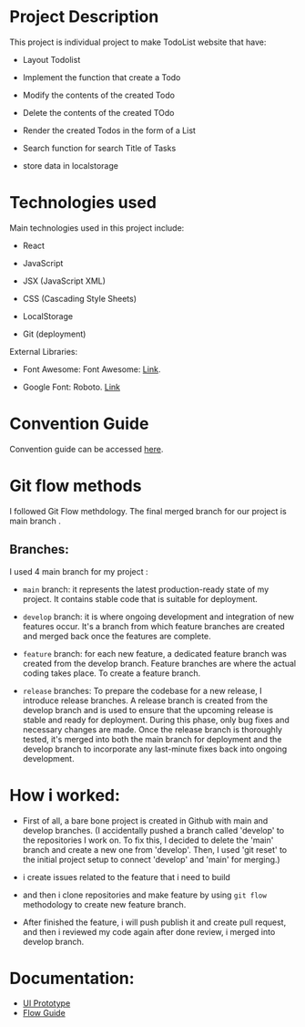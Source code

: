 # Project Description

This project is individual project to make TodoList website that have:

 - Layout Todolist

 - Implement the function that create a Todo

 - Modify the contents of the created Todo

 - Delete the contents of the created TOdo

 - Render the created Todos in the form of a List
 
 - Search function for search Title of Tasks

 - store data in localstorage

# Technologies used

Main technologies used in this project include:

- React

- JavaScript

- JSX (JavaScript XML)

- CSS (Cascading Style Sheets)

- LocalStorage

- Git (deployment)

External Libraries:

 - Font Awesome: Font Awesome: [Link](https://cdnjs.cloudflare.com/ajax/libs/font-awesome/6.4.0/css/all.min.css).

 - Google Font: Roboto. [Link](https://fonts.googleapis.com/css2?family=Roboto:wght@100;300;400;500;700&display=swap)

# Convention Guide

Convention guide can be accessed [here](/document/convention-guide.md).


# Git flow methods 

I followed Git Flow methdology.
The final merged branch for our project is main branch .

## Branches:
I used 4 main branch for my project :

 - `main` branch: it represents the latest production-ready state of my project. It contains stable code that is suitable for deployment.

 - `develop` branch: it is where ongoing development and integration of new features occur. It's a branch from which feature branches are created and merged back once the features are complete.

 - `feature` branch: for each new feature, a dedicated feature branch was created from the develop branch. Feature branches are where the actual coding takes place. To create a feature branch.

- `release` branches: To prepare the codebase for a new release, I introduce release branches. A release branch is created from the develop branch and is used to ensure that the upcoming release is stable and ready for deployment. During this phase, only bug fixes and necessary changes are made. Once the release branch is thoroughly tested, it's merged into both the main branch for deployment and the develop branch to incorporate any last-minute fixes back into ongoing development.

 # How i worked:

 - First of all, a bare bone project is created in Github with main and develop branches. (I accidentally pushed a branch called 'develop' to the repositories I work on. To fix this, I decided to delete the 'main' branch and create a new one from 'develop'. Then, I used 'git reset' to the initial project setup to connect 'develop' and 'main' for merging.)

 - i create issues related to the feature that i need to build

 - and then i clone repositories and make feature by using ` git flow ` methodology to create new feature branch.

 - After finished the feature, i will push publish it and create pull request, and then i reviewed my code again after done review, i merged into develop branch.

 # Documentation: 
 
 - [UI Prototype](https://www.figma.com/file/Ont3MlX1lbf2nKBEjuul89/Todo-Tourleng?type=design&node-id=0%3A1&mode=design&t=atUhlhfiwInE8HDn-1)
 - [Flow Guide](https://zpl.io/kDkG4mq)
 